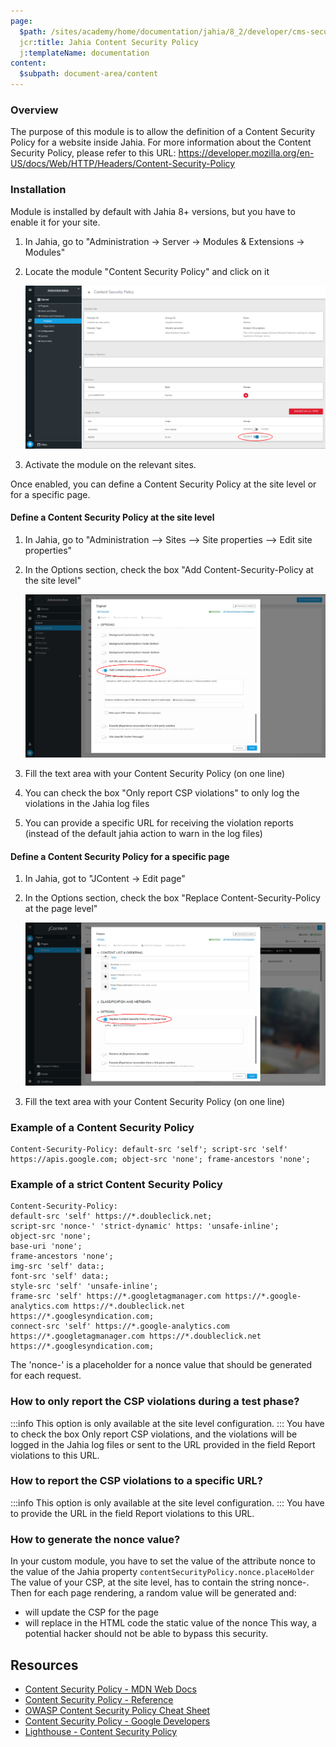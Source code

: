 ```yaml
---
page:
  $path: /sites/academy/home/documentation/jahia/8_2/developer/cms-security/content-security-policy
  jcr:title: Jahia Content Security Policy
  j:templateName: documentation
content:
  $subpath: document-area/content
---
```


### Overview

The purpose of this module is to allow the definition of a Content Security Policy for a website inside Jahia. For more information about the Content Security Policy, please refer to this URL: https://developer.mozilla.org/en-US/docs/Web/HTTP/Headers/Content-Security-Policy

### Installation

Module is installed by default with Jahia 8+ versions, but you have to enable it for your site.

1. In Jahia, go to "Administration -> Server -> Modules & Extensions -> Modules"
2. Locate the module "Content Security Policy" and click on it
    
   ![Module activation](./img/screen1.png)
3. Activate the module on the relevant sites. 

Once enabled, you can define a Content Security Policy at the site level or for a specific page.

#### Define a Content Security Policy at the site level

1. In Jahia, go to "Administration --> Sites --> Site properties --> Edit site properties"
2. In the Options section, check the box "Add Content-Security-Policy at the site level"
   
   ![Site Level Config](./img/screen2.png)
3. Fill the text area with your Content Security Policy (on one line)
4. You can check the box "Only report CSP violations" to only log the violations in the Jahia log files
5. You can provide a specific URL for receiving the violation reports (instead of the default jahia action to warn in the log files)

#### Define a Content Security Policy for a specific page

1. In Jahia, got to "JContent -> Edit page"
2. In the Options section, check the box "Replace Content-Security-Policy at the page level"
    
   ![Page Level Config](./img/screen3.png)
3. Fill the text area with your Content Security Policy (on one line)

### Example of a Content Security Policy
```http
Content-Security-Policy: default-src 'self'; script-src 'self' https://apis.google.com; object-src 'none'; frame-ancestors 'none';
```

### Example of a strict Content Security Policy
```http
Content-Security-Policy: 
default-src 'self' https://*.doubleclick.net; 
script-src 'nonce-' 'strict-dynamic' https: 'unsafe-inline'; 
object-src 'none'; 
base-uri 'none'; 
frame-ancestors 'none'; 
img-src 'self' data:; 
font-src 'self' data:; 
style-src 'self' 'unsafe-inline';
frame-src 'self' https://*.googletagmanager.com https://*.google-analytics.com https://*.doubleclick.net https://*.googlesyndication.com;
connect-src 'self' https://*.google-analytics.com https://*.googletagmanager.com https://*.doubleclick.net https://*.googlesyndication.com;
```
The 'nonce-' is a placeholder for a nonce value that should be generated for each request.

### How to only report the CSP violations during a test phase?

:::info
This option is only available at the site level configuration.
:::
You have to check the box Only report CSP violations, and the violations will be logged in the Jahia log files or sent to the URL provided in the field Report violations to this URL.

### How to report the CSP violations to a specific URL?

:::info
This option is only available at the site level configuration.
:::
You have to provide the URL in the field Report violations to this URL.

### How to generate the nonce value?

In your custom module, you have to set the value of the attribute nonce to the value of the Jahia property `contentSecurityPolicy.nonce.placeHolder`
The value of your CSP, at the site level, has to contain the string nonce-.
Then for each page rendering, a random value will be generated and:
- will update the CSP for the page
- will replace in the HTML code the static value of the nonce
This way, a potential hacker should not be able to bypass this security.

## Resources
- [Content Security Policy - MDN Web Docs](https://developer.mozilla.org/en-US/docs/Web/HTTP/CSP)
- [Content Security Policy - Reference](https://content-security-policy.com/)
- [OWASP Content Security Policy Cheat Sheet](https://cheatsheetseries.owasp.org/cheatsheets/Content_Security_Policy_Cheat_Sheet.html)
- [Content Security Policy - Google Developers](https://web.dev/articles/csp)
- [Lighthouse - Content Security Policy](https://developer.chrome.com/docs/lighthouse/best-practices/csp-xss)
